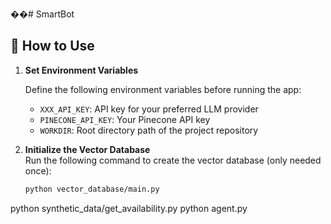 ��#   S m a r t B o t 
 
## 🚀 How to Use

1. **Set Environment Variables**

   Define the following environment variables before running the app:
   - `XXX_API_KEY`: API key for your preferred LLM provider  
   - `PINECONE_API_KEY`: Your Pinecone API key  
   - `WORKDIR`: Root directory path of the project repository  

2. **Initialize the Vector Database**  
   Run the following command to create the vector database (only needed once):

   ```bash
   python vector_database/main.py
python synthetic_data/get_availability.py
python agent.py
